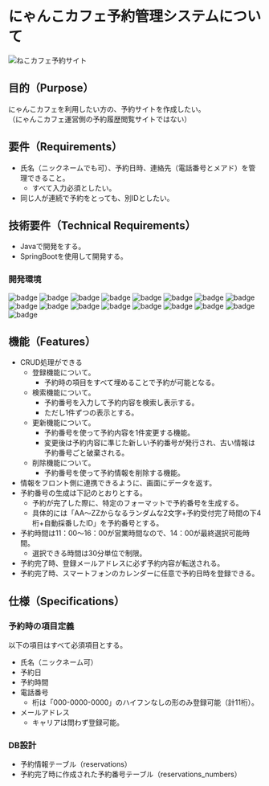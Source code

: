 # にゃんこカフェ予約管理システムについて
![ねこカフェ予約サイト](https://github.com/user-attachments/assets/b206680f-2e73-4ac5-8124-344b3b1aa154)

## 目的（Purpose）

にゃんこカフェを利用したい方の、予約サイトを作成したい。  
（にゃんこカフェ運営側の予約履歴閲覧サイトではない）

## 要件（Requirements）

- 氏名（ニックネームでも可）、予約日時、連絡先（電話番号とメアド）を管理できること。
    - すべて入力必須としたい。
- 同じ人が連続で予約をとっても、別IDとしたい。

## 技術要件（Technical Requirements）

- Javaで開発をする。
- SpringBootを使用して開発する。

### 開発環境

![badge](https://img.shields.io/badge/language-Java_17-%23007396)
![badge](https://img.shields.io/badge/springboot-3.2.6-%236DB33F?logo=spring)
![badge](https://img.shields.io/badge/MySQL-%234479A1?logo=mysql&logoColor=white)
![badge](https://img.shields.io/badge/MyBatis-%23DC382D?logoColor=white)
![badge](https://img.shields.io/badge/Postman-%23FF6C37?logo=postman&logoColor=white)
![badge](https://img.shields.io/badge/Docker-%232496ED?logo=docker&logoColor=white)
![badge](https://img.shields.io/badge/Junit5-%2325A162?logo=junit5&logoColor=white)
![badge](https://img.shields.io/badge/JSON-%23000000?logo=json&logoColor=white)
![badge](https://img.shields.io/badge/Sonar_Cloud-%23F3702A?logo=sonarcloud&logoColor=white)
![badge](https://img.shields.io/badge/IntelliJ_IDEA-%23000000?logo=intellijidea&logoColor=white)
![badge](https://img.shields.io/badge/GitHub-%23181717?logo=github&logoColor=white)
![badge](https://img.shields.io/badge/GitHub_Actions-%232088FF?logo=githubactions&logoColor=white)
![badge](https://img.shields.io/badge/Canva-%2300C4CC?logo=canva&logoColor=white)
![badge](https://img.shields.io/badge/Swagger-%2385EA2D?logo=swagger&logoColor=white)
![badge](https://img.shields.io/badge/Shields.io-%23000000?logo=shieldsdotio&logoColor=white)
![badge]()
![badge]()



## 機能（Features）

- CRUD処理ができる
    - 登録機能について。
        - 予約時の項目をすべて埋めることで予約が可能となる。
    - 検索機能について。
        - 予約番号を入力して予約内容を検索し表示する。
        - ただし1件ずつの表示とする。
    - 更新機能について。
        - 予約番号を使って予約内容を1件変更する機能。
        - 変更後は予約内容に準じた新しい予約番号が発行され、古い情報は予約番号ごと破棄される。
    - 削除機能について。
        - 予約番号を使って予約情報を削除する機能。
- 情報をフロント側に連携できるように、画面にデータを返す。
- 予約番号の生成は下記のとおりとする。
    - 予約が完了した際に、特定のフォーマットで予約番号を生成する。
    - 具体的には「AA～ZZからなるランダムな2文字+予約受付完了時間の下4桁+自動採番したID」を予約番号とする。
- 予約時間は11：00～16：00が営業時間なので、14：00が最終選択可能時間。
    - 選択できる時間は30分単位で制限。
- 予約完了時、登録メールアドレスに必ず予約内容が転送される。
- 予約完了時、スマートフォンのカレンダーに任意で予約日時を登録できる。

## 仕様（Specifications）

### 予約時の項目定義

以下の項目はすべて必須項目とする。

- 氏名（ニックネーム可）
- 予約日
- 予約時間
- 電話番号
    - 桁は「000-0000-0000」のハイフンなしの形のみ登録可能（計11桁）。
- メールアドレス
    - キャリアは問わず登録可能。

### DB設計

- 予約情報テーブル（reservations）
- 予約完了時に作成された予約番号テーブル（reservations_numbers）

